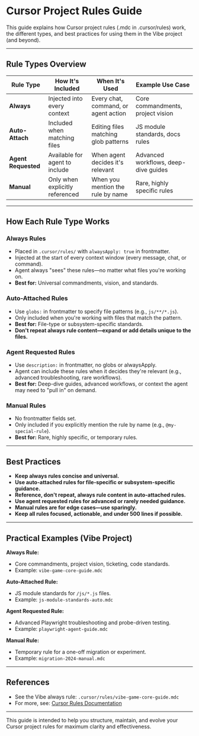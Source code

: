 # Cursor Project Rules Guide

This guide explains how Cursor project rules (.mdc in .cursor/rules) work, the different types, and best practices for using them in the Vibe project (and beyond).

---

## Rule Types Overview

| Rule Type      | How It's Included                | When It's Used                        | Example Use Case                      |
| -------------- | -------------------------------- | ------------------------------------- | ------------------------------------- |
| **Always**     | Injected into every context      | Every chat, command, or agent action  | Core commandments, project vision     |
| **Auto-Attach**| Included when matching files     | Editing files matching glob patterns   | JS module standards, docs rules       |
| **Agent Requested** | Available for agent to include | When agent decides it's relevant      | Advanced workflows, deep-dive guides  |
| **Manual**     | Only when explicitly referenced  | When you mention the rule by name     | Rare, highly specific rules           |

---

## How Each Rule Type Works

### Always Rules
- Placed in `.cursor/rules/` with `alwaysApply: true` in frontmatter.
- Injected at the start of every context window (every message, chat, or command).
- Agent always "sees" these rules—no matter what files you're working on.
- **Best for:** Universal commandments, vision, and standards.

### Auto-Attached Rules
- Use `globs:` in frontmatter to specify file patterns (e.g., `js/**/*.js`).
- Only included when you're working with files that match the pattern.
- **Best for:** File-type or subsystem-specific standards.
- **Don't repeat always rule content—expand or add details unique to the files.**

### Agent Requested Rules
- Use `description:` in frontmatter, no globs or alwaysApply.
- Agent can include these rules when it decides they're relevant (e.g., advanced troubleshooting, rare workflows).
- **Best for:** Deep-dive guides, advanced workflows, or context the agent may need to "pull in" on demand.

### Manual Rules
- No frontmatter fields set.
- Only included if you explicitly mention the rule by name (e.g., `@my-special-rule`).
- **Best for:** Rare, highly specific, or temporary rules.

---

## Best Practices
- **Keep always rules concise and universal.**
- **Use auto-attached rules for file-specific or subsystem-specific guidance.**
- **Reference, don't repeat, always rule content in auto-attached rules.**
- **Use agent requested rules for advanced or rarely needed guidance.**
- **Manual rules are for edge cases—use sparingly.**
- **Keep all rules focused, actionable, and under 500 lines if possible.**

---

## Practical Examples (Vibe Project)

**Always Rule:**
- Core commandments, project vision, ticketing, code standards.
- Example: `vibe-game-core-guide.mdc`

**Auto-Attached Rule:**
- JS module standards for `/js/*.js` files.
- Example: `js-module-standards-auto.mdc`

**Agent Requested Rule:**
- Advanced Playwright troubleshooting and probe-driven testing.
- Example: `playwright-agent-guide.mdc`

**Manual Rule:**
- Temporary rule for a one-off migration or experiment.
- Example: `migration-2024-manual.mdc`

---

## References
- See the Vibe always rule: `.cursor/rules/vibe-game-core-guide.mdc`
- For more, see: [Cursor Rules Documentation](https://docs.cursor.com/context/rules)

---

This guide is intended to help you structure, maintain, and evolve your Cursor project rules for maximum clarity and effectiveness. 
